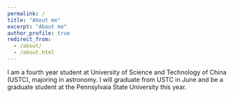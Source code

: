 ```yaml
---
permalink: /
title: "About me"
excerpt: "About me"
author_profile: true
redirect_from: 
  - /about/
  - /about.html
---
```

I am a fourth year student at University of Science and Technology of China (USTC), majoring in astronomy. I will graduate from USTC in June and be a graduate student at the Pennsylvaia State University this year.




